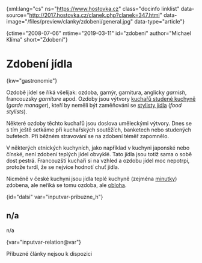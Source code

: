 
{xml:lang="cs" ns="https://www.hostovka.cz" class="docinfo linklist" data-source="http://2017.hostovka.cz/clanek.php?clanek=347.html" data-image="/files/preview/clanky/zdobeni/general.jpg" data-type="article"}

{ctime="2008-07-06" mtime="2019-03-11" id="zdobeni" author="Michael Klíma" short="Zdobení"}

# Zdobení jídla

<!-- generated attribute kw by user_udpatekw.sh on 2020-05-12, do not edit -->

{kw="gastronomie"}

Ozdobě jídel se říká všelijak: ozdoba, garnýr, garnitura, anglicky _garnish_, francouzsky _garniture_ apod. Ozdoby jsou výtvory [kuchařů studené kuchyně][1] (_garde manager_), kteří by neměli být zaměňováni se [stylisty jídla][2] (_food stylists_).

Některé ozdoby těchto kuchařů jsou doslova uměleckými výtvory. Dnes se s tím ještě setkáme při kuchařských soutěžích, banketech nebo studených bufetech. Při běžném stravování se na zdobení téměř zapomnělo.

V některých etnických kuchyních, jako například v kuchyni japonské nebo čínské, není zdobení teplých jídel obvyklé. Tato jídla jsou totiž sama o sobě dost pestrá. Francouzští kuchaři si na vzhled a ozdobu jídel moc nepotrpí, protože tvrdí, že se nejvíce hodnotí chuť jídla.

Nicméně v české kuchyni jsou jídla teplé kuchyně (zejména [minutky][3]) zdobena, ale neříká se tomu ozdoba, ale [obloha][4].

{id="dalsi" var="inputvar-pribuzne_h"}

## n/a

n/a

{var="inputvar-relation@var"}

Příbuzné články nejsou k dispozici

 [1]: /garde_manger
 [2]: /food_styling
 [3]: /minutky
 [4]: /obloha

